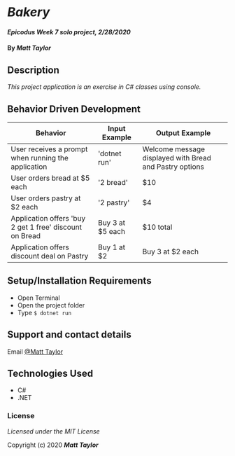 # _Bakery_

#### _Epicodus Week 7 solo project, 2/28/2020_

#### By _Matt Taylor_

## Description

_This project application is an exercise in C# classes using console._

## Behavior Driven Development
| Behavior | Input Example | Output Example |
|----|----|-----|
| User receives a prompt when running the application | 'dotnet run' | Welcome message displayed with Bread and Pastry options |
| User orders bread at $5 each | '2 bread' | $10 |
| User orders pastry at $2 each | '2 pastry' | $4 |
| Application offers 'buy 2 get 1 free' discount on Bread | Buy 3 at $5 each | $10 total |
| Application offers discount deal on Pastry | Buy 1 at $2 | Buy 3 at $2 each | $5 total |

## Setup/Installation Requirements

* Open Terminal
* Open the project folder
* Type ``$ dotnet run``

## Support and contact details

Email [@Matt Taylor](mailto:me@email.com)

## Technologies Used

* C#
* .NET

### License

*Licensed under the MIT License*

Copyright (c) 2020 **_Matt Taylor_**